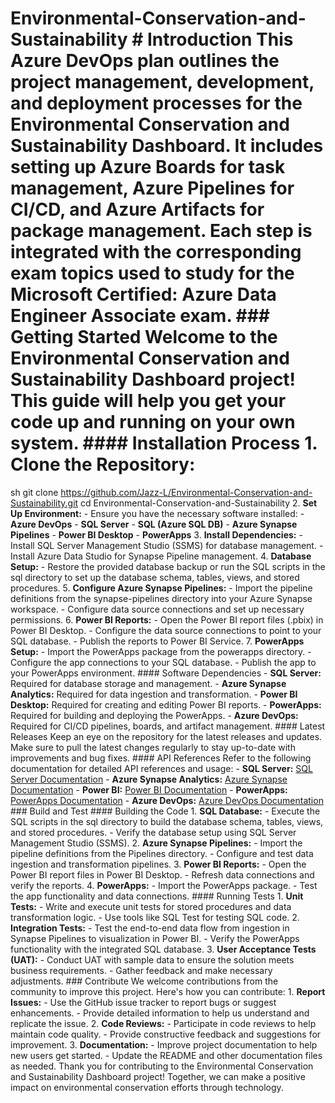 # Environmental-Conservation-and-Sustainability # Introduction This Azure DevOps plan outlines the project management, development, and deployment processes for the Environmental Conservation and Sustainability Dashboard. It includes setting up Azure Boards for task management, Azure Pipelines for CI/CD, and Azure Artifacts for package management. Each step is integrated with the corresponding exam topics used to study for the Microsoft Certified: Azure Data Engineer Associate exam. ### Getting Started Welcome to the Environmental Conservation and Sustainability Dashboard project! This guide will help you get your code up and running on your own system. #### Installation Process 1. **Clone the Repository:**
sh
   git clone https://github.com/Jazz-L/Environmental-Conservation-and-Sustainability.git
   cd Environmental-Conservation-and-Sustainability
2. **Set Up Environment:** - Ensure you have the necessary software installed: - **Azure DevOps** - **SQL Server** - **SQL (Azure SQL DB)** - **Azure Synapse Pipelines** - **Power BI Desktop** - **PowerApps** 3. **Install Dependencies:** - Install SQL Server Management Studio (SSMS) for database management. - Install Azure Data Studio for Synapse Pipeline management. 4. **Database Setup:** - Restore the provided database backup or run the SQL scripts in the sql directory to set up the database schema, tables, views, and stored procedures. 5. **Configure Azure Synapse Pipelines:** - Import the pipeline definitions from the synapse-pipelines directory into your Azure Synapse workspace. - Configure data source connections and set up necessary permissions. 6. **Power BI Reports:** - Open the Power BI report files (.pbix) in Power BI Desktop. - Configure the data source connections to point to your SQL database. - Publish the reports to Power BI Service. 7. **PowerApps Setup:** - Import the PowerApps package from the powerapps directory. - Configure the app connections to your SQL database. - Publish the app to your PowerApps environment. #### Software Dependencies - **SQL Server:** Required for database storage and management. - **Azure Synapse Analytics:** Required for data ingestion and transformation. - **Power BI Desktop:** Required for creating and editing Power BI reports. - **PowerApps:** Required for building and deploying the PowerApps. - **Azure DevOps:** Required for CI/CD pipelines, boards, and artifact management. #### Latest Releases Keep an eye on the repository for the latest releases and updates. Make sure to pull the latest changes regularly to stay up-to-date with improvements and bug fixes. #### API References Refer to the following documentation for detailed API references and usage: - **SQL Server:** [SQL Server Documentation](https://docs.microsoft.com/en-us/sql/sql-server/) - **Azure Synapse Analytics:** [Azure Synapse Documentation](https://docs.microsoft.com/en-us/azure/synapse-analytics/) - **Power BI:** [Power BI Documentation](https://docs.microsoft.com/en-us/power-bi/) - **PowerApps:** [PowerApps Documentation](https://docs.microsoft.com/en-us/powerapps/) - **Azure DevOps:** [Azure DevOps Documentation](https://docs.microsoft.com/en-us/azure/devops/) ### Build and Test #### Building the Code 1. **SQL Database:** - Execute the SQL scripts in the sql directory to build the database schema, tables, views, and stored procedures. - Verify the database setup using SQL Server Management Studio (SSMS). 2. **Azure Synapse Pipelines:** - Import the pipeline definitions from the Pipelines directory. - Configure and test data ingestion and transformation pipelines. 3. **Power BI Reports:** - Open the Power BI report files in Power BI Desktop. - Refresh data connections and verify the reports. 4. **PowerApps:** - Import the PowerApps package. - Test the app functionality and data connections. #### Running Tests 1. **Unit Tests:** - Write and execute unit tests for stored procedures and data transformation logic. - Use tools like SQL Test for testing SQL code. 2. **Integration Tests:** - Test the end-to-end data flow from ingestion in Synapse Pipelines to visualization in Power BI. - Verify the PowerApps functionality with the integrated SQL database. 3. **User Acceptance Tests (UAT):** - Conduct UAT with sample data to ensure the solution meets business requirements. - Gather feedback and make necessary adjustments. ### Contribute We welcome contributions from the community to improve this project. Here's how you can contribute: 1. **Report Issues:** - Use the GitHub issue tracker to report bugs or suggest enhancements. - Provide detailed information to help us understand and replicate the issue. 2. **Code Reviews:** - Participate in code reviews to help maintain code quality. - Provide constructive feedback and suggestions for improvement. 3. **Documentation:** - Improve project documentation to help new users get started. - Update the README and other documentation files as needed. Thank you for contributing to the Environmental Conservation and Sustainability Dashboard project! Together, we can make a positive impact on environmental conservation efforts through technology.
